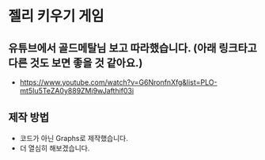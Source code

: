 # 젤리 키우기 게임

## 유튜브에서 골드메탈님 보고 따라했습니다. (아래 링크타고 다른 것도 보면 좋을 것 같아요.)
  - https://www.youtube.com/watch?v=G6NronfnXfg&list=PLO-mt5Iu5TeZA0y889ZMi9wJafthif03i

## 제작 방법
  - 코드가 아닌 Graphs로 제작했습니다.
  - 더 열심히 해보겠습니다.
